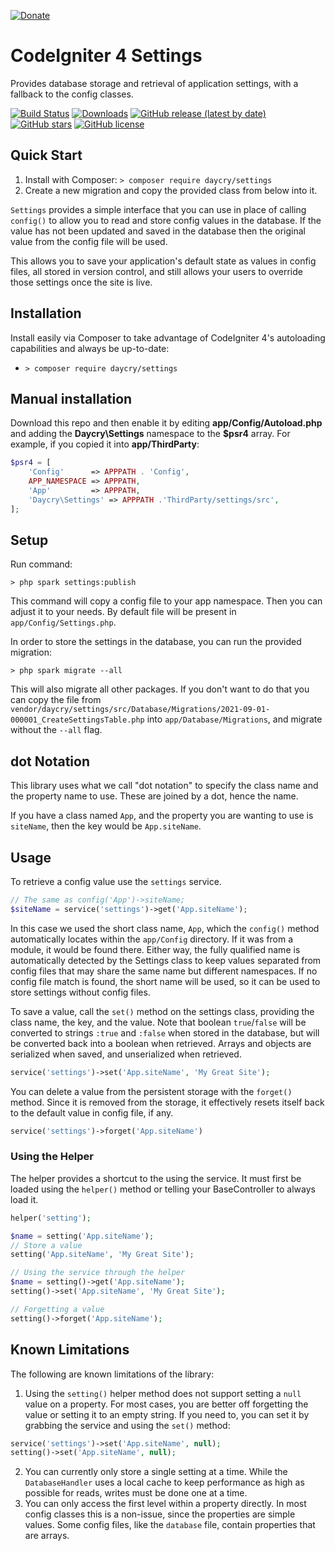 [![Donate](https://img.shields.io/badge/Donate-PayPal-green.svg)](https://www.paypal.com/donate?business=SYC5XDT23UZ5G&no_recurring=0&item_name=Thank+you%21&currency_code=EUR)

# CodeIgniter 4 Settings

Provides database storage and retrieval of application settings, with a fallback to the 
config classes.

[![Build Status](https://github.com/daycry/settings/workflows/PHP%20Tests/badge.svg)](https://github.com/daycry/settings/actions?query=workflow%3A%22PHP+Tests%22)
[![Downloads](https://poser.pugx.org/daycry/settings/downloads)](https://packagist.org/packages/daycry/settings)
[![GitHub release (latest by date)](https://img.shields.io/github/v/release/daycry/settings)](https://packagist.org/packages/daycry/settings)
[![GitHub stars](https://img.shields.io/github/stars/daycry/settings)](https://packagist.org/packages/daycry/settings)
[![GitHub license](https://img.shields.io/github/license/daycry/settings)](https://github.com/daycry/settings/blob/master/LICENSE)

## Quick Start

1. Install with Composer: `> composer require daycry/settings`
2. Create a new migration and copy the provided class from below into it.

`Settings` provides a simple interface that you can use in place of calling `config()` to allow you to read and store
config values in the database. If the value has not been updated and saved in the database then the original value
from the config file will be used.

This allows you to save your application's default state as values in config files, all stored in version control,
and still allows your users to override those settings once the site is live. 

## Installation

Install easily via Composer to take advantage of CodeIgniter 4's autoloading capabilities
and always be up-to-date:
* `> composer require daycry/settings`

## Manual installation

Download this repo and then enable it by editing **app/Config/Autoload.php** and adding the **Daycry\Settings**
namespace to the **$psr4** array. For example, if you copied it into **app/ThirdParty**:

```php
$psr4 = [
    'Config'      => APPPATH . 'Config',
    APP_NAMESPACE => APPPATH,
    'App'         => APPPATH,
    'Daycry\Settings' => APPPATH .'ThirdParty/settings/src',
];
```

## Setup

Run command:

	> php spark settings:publish

This command will copy a config file to your app namespace.
Then you can adjust it to your needs. By default file will be present in `app/Config/Settings.php`.

In order to store the settings in the database, you can run the provided migration: 

```
> php spark migrate --all
```

This will also migrate all other packages. If you don't want to do that you can copy the file
from `vendor/daycry/settings/src/Database/Migrations/2021-09-01-000001_CreateSettingsTable.php`
into `app/Database/Migrations`, and migrate without the `--all` flag.

## dot Notation

This library uses what we call "dot notation" to specify the class name and the property name to use.
These are joined by a dot, hence the name. 

If you have a class named `App`, and the property you are wanting to use is `siteName`, then the key
would be `App.siteName`.

## Usage

To retrieve a config value use the `settings` service. 

```php
// The same as config('App')->siteName;
$siteName = service('settings')->get('App.siteName');
```

In this case we used the short class name, `App`, which the `config()` method automatically locates within the 
`app/Config` directory. If it was from a module, it would be found there. Either way, the fully qualified name
is automatically detected by the Settings class to keep values separated from config files that may share the 
same name but different namespaces. If no config file match is found, the short name will be used, so it can
be used to store settings without config files. 

To save a value, call the `set()` method on the settings class, providing the class name, the key, and the value.
Note that boolean `true`/`false` will be converted to strings `:true` and `:false` when stored in the database, but
will be converted back into a boolean when retrieved. Arrays and objects are serialized when saved, and unserialized
when retrieved. 

```php
service('settings')->set('App.siteName', 'My Great Site');
```

You can delete a value from the persistent storage with the `forget()` method. Since it is removed from the storage,
it effectively resets itself back to the default value in config file, if any.

```php
service('settings')->forget('App.siteName')
```

### Using the Helper

The helper provides a shortcut to the using the service. It must first be loaded using the `helper()` method
or telling your BaseController to always load it.

```php
helper('setting');

$name = setting('App.siteName');
// Store a value
setting('App.siteName', 'My Great Site');

// Using the service through the helper
$name = setting()->get('App.siteName');
setting()->set('App.siteName', 'My Great Site');

// Forgetting a value
setting()->forget('App.siteName');
```

## Known Limitations

The following are known limitations of the library:

1. Using the `setting()` helper method does not support setting a `null` value on a property. For most cases, you are 
better off forgetting the value or setting it to an empty string. If you need to, you can set it by grabbing 
the service and using the `set()` method:

```php
service('settings')->set('App.siteName', null);
setting()->set('App.siteName', null);
```

2. You can currently only store a single setting at a time. While the `DatabaseHandler` uses a local cache to
keep performance as high as possible for reads, writes must be done one at a time. 
3. You can only access the first level within a property directly. In most config classes this is a non-issue, 
since the properties are simple values. Some config files, like the `database` file, contain properties that
are arrays.
